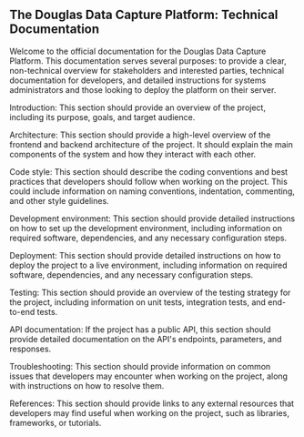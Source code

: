 ## The Douglas Data Capture Platform: Technical Documentation

Welcome to the official documentation for the Douglas Data Capture Platform. This documentation serves several purposes: to provide a clear, non-technical overview for stakeholders and interested parties, technical documentation for developers, and detailed instructions for systems administrators and those looking to deploy the platform on their server.

Introduction: This section should provide an overview of the project, including its purpose, goals, and target audience.

Architecture: This section should provide a high-level overview of the frontend and backend architecture of the project. It should explain the main components of the system and how they interact with each other.

Code style: This section should describe the coding conventions and best practices that developers should follow when working on the project. This could include information on naming conventions, indentation, commenting, and other style guidelines.

Development environment: This section should provide detailed instructions on how to set up the development environment, including information on required software, dependencies, and any necessary configuration steps.

Deployment: This section should provide detailed instructions on how to deploy the project to a live environment, including information on required software, dependencies, and any necessary configuration steps.

Testing: This section should provide an overview of the testing strategy for the project, including information on unit tests, integration tests, and end-to-end tests.

API documentation: If the project has a public API, this section should provide detailed documentation on the API's endpoints, parameters, and responses.

Troubleshooting: This section should provide information on common issues that developers may encounter when working on the project, along with instructions on how to resolve them.

References: This section should provide links to any external resources that developers may find useful when working on the project, such as libraries, frameworks, or tutorials.